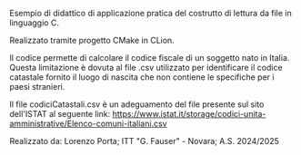 Esempio di didattico di applicazione pratica del costrutto di lettura da file in linguaggio C.

Realizzato tramite progetto CMake in CLion.

Il codice permette di calcolare il codice fiscale di un soggetto nato in Italia. 
Questa limitazione è dovuta al file .csv utilizzato per identificare il codice catastale fornito il luogo di nascita che non contiene le specifiche per i paesi stranieri.

Il file codiciCatastali.csv è un adeguamento del file presente sul sito dell'ISTAT al seguente link: https://www.istat.it/storage/codici-unita-amministrative/Elenco-comuni-italiani.csv

Realizzato da:
	Lorenzo Porta;
	ITT "G. Fauser" - Novara;
	A.S. 2024/2025
